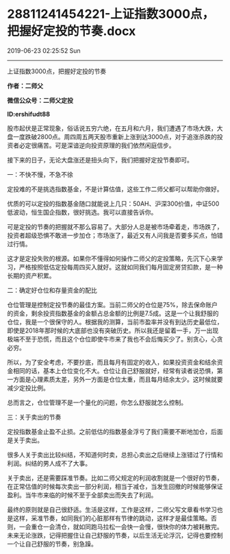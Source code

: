# 28811241454221-上证指数3000点，把握好定投的节奏.docx

2019-06-23 02:25:52 Sun

----

上证指数3000点，把握好定投的节奏

__作者：二师父__

__微信公众号：二师父定投__

__ID:ershifudt88__

<a id="OLE_LINK1"></a>

股市起伏是正常现象，俗话说五穷六绝，在五月和六月，我们遭遇了市场大跌，大盘一度跌破2800点。周四周五两天股市重新上涨到达3000点，对于追涨杀跌的投资者必定很痛苦。可是深谙逆向投资原理的我们依然闲庭信步。

接下来的日子，无论大盘涨还是扭头向下，我们把握好定投节奏即可。

一：不快不慢，不急不徐

定投难的不是挑选指数基金，不是计算估值，这些工作二师父都可以帮助你做好。

优质的可以定投的指数基金随口就能说上几只：50AH、沪深300价值，中证500低波动，恒生国企指数，很好挑选。我可以直接告诉你。

可是定投的节奏的把握就不那么容易了。大部分人总是被市场牵着走，市场跌了，投资者超级恐惧不敢进一步加仓；市场涨了，最近又有人问我是否要多买点，怕错过行情。

这才是定投失败的根源。如果你不懂得如何操作二师父的定投策略，先沉下心来学习，严格按照低估定投每周四买入就好。这就如同我们每月固定房贷扣款，是一种长期的资产积累。

二：确定好仓位和存量资金的配比

仓位管理是控制定投节奏的最佳方案。当前二师父的仓位是75%，除去保命账户的资金，剩余投资指数基金的金额占总金额的比例是7\.5成。这是一个让我舒服的仓位，我是一个很保守的人。根据我的测算，当前市盈率并没有到达历史最低位，即使是2018年那时候的大底部也没有突破历史。所以我还是留着一手，万一出现极端不至于恐慌，而且这个仓位即使牛市来了我也不会后悔买少了。别贪心，心贪必穷。

所以，为了安全考虑，不要抄底，而且每月有固定的收入，如果投资资金和结余资金相同的话，基本上仓位变化不大。仓位让自己舒服就好，经常有读者说恐惧，第一方面是心理素质太差，另外一方面是仓位太重，而且每月结余太少。这时候就要减少定投比例。

总而言之，仓位管理不是一个量化的问题，你怎么舒服就怎么控制。

三：关于卖出的节奏

定投指数基金止盈不止损。之前低估的指数基金浮亏了我们需要不断地加仓，后面是关于卖出。

很多人关于卖出比较纠结，不知道何时卖，总担心卖出之后继续上涨错过了行情和利润。纠结的男人成不了大事。

关于卖出，还是需要踩准节奏。比如二师父规定的利润收割就是一个很好的节奏，在正常估值的时候每次卖出一部分利润，相当于减仓，当发生回撤的时候能够保证盈利。当牛市来临的时候不至于全部卖出而失去了利润。

最终的原则就是自己很舒适。生活是这样，工作是这样，二师父写文章看书学习也是这样，采准节奏，如同我们的心脏那样有节律的跳动，这样才是最佳策略。否则，一会重仓一会清仓，就如同跑马拉松一会快一会慢，很快你的体力被耗散完。未来无论涨跌，记得把握住让自己舒服的节奏，以后生活无论浮沉，记得也要控制一个让自己舒服的节奏，别急躁。

